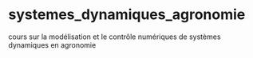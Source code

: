 # systemes_dynamiques_agronomie
cours sur la modélisation et le contrôle numériques de systèmes dynamiques en agronomie
